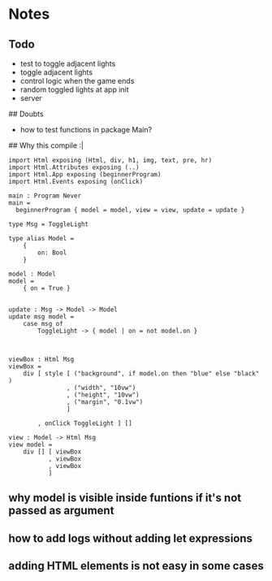 # Notes

## Todo
- test to toggle adjacent lights
- toggle adjacent lights 
- control logic when the game ends
- random toggled lights at app init
- server

## Doubts
- how to test functions in package Main?

## Why this compile :|
```
import Html exposing (Html, div, h1, img, text, pre, hr)
import Html.Attributes exposing (..)
import Html.App exposing (beginnerProgram)
import Html.Events exposing (onClick)

main : Program Never
main =
  beginnerProgram { model = model, view = view, update = update }

type Msg = ToggleLight

type alias Model =
    {
        on: Bool
    }

model : Model
model =
    { on = True }


update : Msg -> Model -> Model
update msg model =
    case msg of
        ToggleLight -> { model | on = not model.on }



viewBox : Html Msg
viewBox =
    div [ style [ ("background", if model.on then "blue" else "black" )
                , ("width", "10vw")
                , ("height", "10vw")
                , ("margin", "0.1vw")
                ]

        , onClick ToggleLight ] []

view : Model -> Html Msg
view model =
    div [] [ viewBox
           , viewBox
           , viewBox
           ]
``` 

## why model is visible inside funtions if it's not passed as argument
## how to add logs without adding let expressions
## adding HTML elements is not easy in some cases